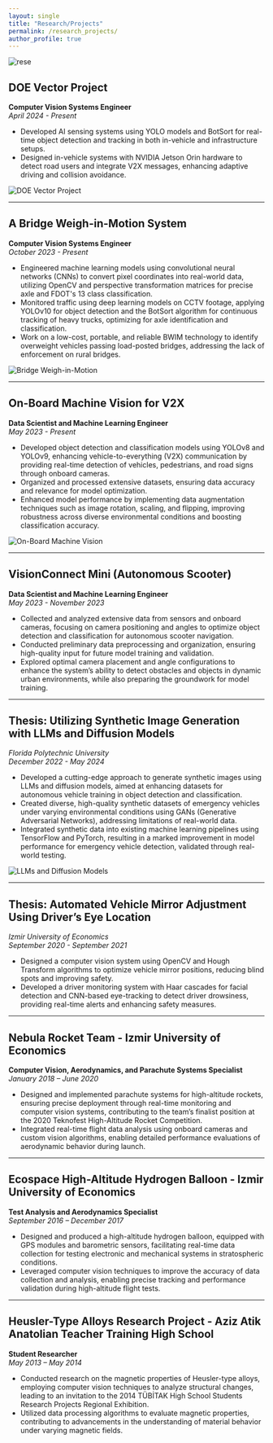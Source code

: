 ```yaml
---
layout: single
title: "Research/Projects"
permalink: /research_projects/
author_profile: true
---
```


![rese](https://vefaayyildiz.github.io/images/rese.png)  

## DOE Vector Project  
**Computer Vision Systems Engineer**  
*April 2024 - Present*

- Developed AI sensing systems using YOLO models and BotSort for real-time object detection and tracking in both in-vehicle and infrastructure setups.
- Designed in-vehicle systems with NVIDIA Jetson Orin hardware to detect road users and integrate V2X messages, enhancing adaptive driving and collision avoidance.

![DOE Vector Project](https://vefaayyildiz.github.io/images/doe.png)  

---

## A Bridge Weigh-in-Motion System  
**Computer Vision Systems Engineer**  
*October 2023 - Present*

- Engineered machine learning models using convolutional neural networks (CNNs) to convert pixel coordinates into real-world data, utilizing OpenCV and perspective transformation matrices for precise axle and FDOT's 13 class classification.
- Monitored traffic using deep learning models on CCTV footage, applying YOLOv10 for object detection and the BotSort algorithm for continuous tracking of heavy trucks, optimizing for axle identification and classification.
- Work on a low-cost, portable, and reliable BWIM technology to identify overweight vehicles passing load-posted bridges, addressing the lack of enforcement on rural bridges.

![Bridge Weigh-in-Motion](https://vefaayyildiz.github.io/images/bridge.png)  

---

## On-Board Machine Vision for V2X  
**Data Scientist and Machine Learning Engineer**  
*May 2023 - Present*

- Developed object detection and classification models using YOLOv8 and YOLOv9, enhancing vehicle-to-everything (V2X) communication by providing real-time detection of vehicles, pedestrians, and road signs through onboard cameras.
- Organized and processed extensive datasets, ensuring data accuracy and relevance for model optimization.
- Enhanced model performance by implementing data augmentation techniques such as image rotation, scaling, and flipping, improving robustness across diverse environmental conditions and boosting classification accuracy.

![On-Board Machine Vision](https://vefaayyildiz.github.io/images/v2x.png)  

---


## VisionConnect Mini (Autonomous Scooter)  
**Data Scientist and Machine Learning Engineer**  
*May 2023 - November 2023*

- Collected and analyzed extensive data from sensors and onboard cameras, focusing on camera positioning and angles to optimize object detection and classification for autonomous scooter navigation.
- Conducted preliminary data preprocessing and organization, ensuring high-quality input for future model training and validation.
- Explored optimal camera placement and angle configurations to enhance the system’s ability to detect obstacles and objects in dynamic urban environments, while also preparing the groundwork for model training.

---

## Thesis: Utilizing Synthetic Image Generation with LLMs and Diffusion Models  
*Florida Polytechnic University*  
*December 2022 - May 2024*

- Developed a cutting-edge approach to generate synthetic images using LLMs and diffusion models, aimed at enhancing datasets for autonomous vehicle training in object detection and classification.
- Created diverse, high-quality synthetic datasets of emergency vehicles under varying environmental conditions using GANs (Generative Adversarial Networks), addressing limitations of real-world data.
- Integrated synthetic data into existing machine learning pipelines using TensorFlow and PyTorch, resulting in a marked improvement in model performance for emergency vehicle detection, validated through real-world testing.

![LLMs and Diffusion Models](https://vefaayyildiz.github.io/images/syn.png)  

---

## Thesis: Automated Vehicle Mirror Adjustment Using Driver’s Eye Location  
*Izmir University of Economics*  
*September 2020 - September 2021*

- Designed a computer vision system using OpenCV and Hough Transform algorithms to optimize vehicle mirror positions, reducing blind spots and improving safety.
- Developed a driver monitoring system with Haar cascades for facial detection and CNN-based eye-tracking to detect driver drowsiness, providing real-time alerts and enhancing safety measures.

---

## Nebula Rocket Team - Izmir University of Economics  
**Computer Vision, Aerodynamics, and Parachute Systems Specialist**  
*January 2018 – June 2020*

- Designed and implemented parachute systems for high-altitude rockets, ensuring precise deployment through real-time monitoring and computer vision systems, contributing to the team’s finalist position at the 2020 Teknofest High-Altitude Rocket Competition.
- Integrated real-time flight data analysis using onboard cameras and custom vision algorithms, enabling detailed performance evaluations of aerodynamic behavior during launch.

---

## Ecospace High-Altitude Hydrogen Balloon - Izmir University of Economics  
**Test Analysis and Aerodynamics Specialist**  
*September 2016 – December 2017*

- Designed and produced a high-altitude hydrogen balloon, equipped with GPS modules and barometric sensors, facilitating real-time data collection for testing electronic and mechanical systems in stratospheric conditions.
- Leveraged computer vision techniques to improve the accuracy of data collection and analysis, enabling precise tracking and performance validation during high-altitude flight tests.

---

## Heusler-Type Alloys Research Project - Aziz Atik Anatolian Teacher Training High School  
**Student Researcher**  
*May 2013 – May 2014*

- Conducted research on the magnetic properties of Heusler-type alloys, employing computer vision techniques to analyze structural changes, leading to an invitation to the 2014 TÜBİTAK High School Students Research Projects Regional Exhibition.
- Utilized data processing algorithms to evaluate magnetic properties, contributing to advancements in the understanding of material behavior under varying magnetic fields.